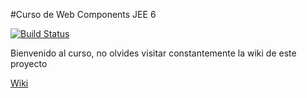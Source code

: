 #Curso de Web Components JEE 6

[![Build Status](https://travis-ci.org/sidlors/CursoWebComponents.svg)](https://travis-ci.org/sidlors/CursoWebComponents)

Bienvenido al curso, no olvides visitar constantemente la wiki de este proyecto


[Wiki](https://github.com/sidlors/CursoWebComponents/wiki)
